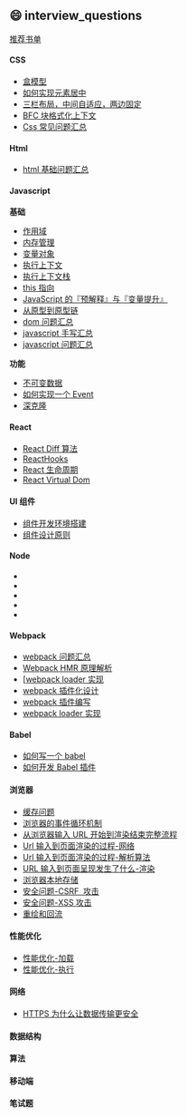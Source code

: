 ## 😄 interview_questions

[推荐书单](books.md)

#### CSS

- [盒模型](Css/盒模型.md)
- [如何实现元素居中](Css/如何实现元素居中.md)
- [三栏布局，中间自适应，两边固定](Css/三栏布局，中间自适应，两边固定.md)
- [BFC 块格式化上下文](Css/BFC块格式化上下文.md)
- [Css 常见问题汇总](Css/Css常见问题汇总.md)

#### Html

- [html 基础问题汇总](Html/html基础问题汇总.md)

#### Javascript

**基础**

- [作用域](Javascript/作用域.md)
- [内存管理](Javascript/内存管理.md)
- [变量对象](Javascript/变量对象.md)
- [执行上下文](Javascript/执行上下文.md)
- [执行上下文栈](Javascript/执行上下文栈.md)
- [this 指向](Javascript/this指向.md)
- [JavaScript 的『预解释』与『变量提升』](Javascript/JavaScript的『预解释』与『变量提升』.md)
- [从原型到原型链](Javascript/从原型到原型链.md)
- [dom 问题汇总](Javascript/dom问题汇总.md)
- [javascript 手写汇总](Javascript/javascript手写汇总.md)
- [javascript 问题汇总](Javascript/javascript问题汇总.md)

**功能**

- [不可变数据](Javascript/不可变数据.md)
- [如何实现一个 Event](Javascript/如何实现一个Event.md)
- [深克隆](Javascript/深克隆.md)

#### React

- [React Diff 算法](React/React%20Diff算法.md)
- [ReactHooks](React/React%20Hooks.md)
- [React 生命周期](React/React%20生命周期.md)
- [React Virtual Dom](React/React%20Virtual%20Dom.md)

#### UI 组件

- [组件开发环境搭建](UI组件/组件开发环境搭建.md)
- [组件设计原则](UI组件/组件设计原则.md)

#### Node

- [](Node/nodejs中的事件循环.md)
- [](Node/nodejs的调试.md)
- [](Node/node.md)
- [](Node/爬虫原理.md)
- [](Node/服务端渲染简述.md)

#### Webpack

- [webpack 问题汇总](Webpack/webpack问题汇总.md)
- [Webpack HMR 原理解析](Webpack/WebpackHMR.md)
- [[webpack loader 实现](Webpack/webpackLoader.md)
- [webpack 插件化设计](Webpack/webpackPluginDesign.md)
- [webpack 插件编写](Webpack/webpackPlugin.md)
- [webpack loader 实现](Webpack/webpackLoader.md)

#### Babel

- [如何写一个 babel](Babel/ast.md)
- [如何开发 Babel 插件](Babel/Babel插件.md)

#### 浏览器

- [缓存问题](浏览器/缓存问题.md)
- [浏览器的事件循环机制](浏览器/浏览器的事件循环机制.md)
- [从浏览器输入 URL 开始到渲染结束完整流程](浏览器/从浏览器输入URL开始到渲染结束完整流程.md)
- [Url 输入到页面渲染的过程-网络](浏览器/Url输入到页面渲染的过程-网络.md)
- [Url 输入到页面渲染的过程-解析算法](浏览器/Url输入到页面渲染的过程-解析算法.md)
- [URL 输入到页面呈现发生了什么-渲染](浏览器/URL输入到页面呈现发生了什么-渲染.md)
- [浏览器本地存储](浏览器/浏览器本地存储.md)
- [安全问题-CSRF  攻击](浏览器/安全问题-CSRF攻击.md)
- [安全问题-XSS 攻击](浏览器/安全问题-XSS攻击.md)
- [重绘和回流](浏览器/重绘和回流.md)

#### 性能优化

- [性能优化-加载](性能优化/加载.md)
- [性能优化-执行](性能优化/执行.md)

#### 网络

- [HTTPS 为什么让数据传输更安全](网络/HTTPS为什么让数据传输更安全.md)

#### 数据结构

#### 算法

#### 移动端

#### 笔试题
